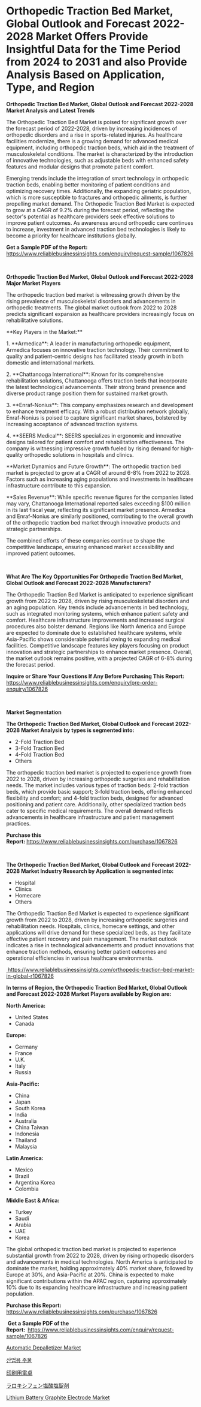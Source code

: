 <p><h1>Orthopedic Traction Bed Market, Global Outlook and Forecast 2022-2028 Market Offers Provide Insightful Data for the Time Period from 2024 to 2031 and also Provide Analysis Based on Application, Type, and Region</h1></p><p><strong>Orthopedic Traction Bed Market, Global Outlook and Forecast 2022-2028 Market Analysis and Latest Trends</strong></p>
<p><p>The Orthopedic Traction Bed Market is poised for significant growth over the forecast period of 2022-2028, driven by increasing incidences of orthopedic disorders and a rise in sports-related injuries. As healthcare facilities modernize, there is a growing demand for advanced medical equipment, including orthopedic traction beds, which aid in the treatment of musculoskeletal conditions. The market is characterized by the introduction of innovative technologies, such as adjustable beds with enhanced safety features and modular designs that promote patient comfort.</p><p>Emerging trends include the integration of smart technology in orthopedic traction beds, enabling better monitoring of patient conditions and optimizing recovery times. Additionally, the expanding geriatric population, which is more susceptible to fractures and orthopedic ailments, is further propelling market demand. The Orthopedic Traction Bed Market is expected to grow at a CAGR of 9.2% during the forecast period, reflecting the sector's potential as healthcare providers seek effective solutions to improve patient outcomes. As awareness around orthopedic care continues to increase, investment in advanced traction bed technologies is likely to become a priority for healthcare institutions globally.</p></p>
<p><strong>Get a Sample PDF of the Report:&nbsp;</strong> <a href="https://www.reliablebusinessinsights.com/enquiry/request-sample/1067826">https://www.reliablebusinessinsights.com/enquiry/request-sample/1067826</a></p>
<p>&nbsp;</p>
<p><strong>Orthopedic Traction Bed Market, Global Outlook and Forecast 2022-2028 Major Market Players</strong></p>
<p><p>The orthopedic traction bed market is witnessing growth driven by the rising prevalence of musculoskeletal disorders and advancements in orthopedic treatments. The global market outlook from 2022 to 2028 predicts significant expansion as healthcare providers increasingly focus on rehabilitative solutions.</p><p>**Key Players in the Market:**</p><p>1. **Armedica**: A leader in manufacturing orthopedic equipment, Armedica focuses on innovative traction technology. Their commitment to quality and patient-centric designs has facilitated steady growth in both domestic and international markets.</p><p>2. **Chattanooga International**: Known for its comprehensive rehabilitation solutions, Chattanooga offers traction beds that incorporate the latest technological advancements. Their strong brand presence and diverse product range position them for sustained market growth.</p><p>3. **Enraf-Nonius**: This company emphasizes research and development to enhance treatment efficacy. With a robust distribution network globally, Enraf-Nonius is poised to capture significant market shares, bolstered by increasing acceptance of advanced traction systems.</p><p>4. **SEERS Medical**: SEERS specializes in ergonomic and innovative designs tailored for patient comfort and rehabilitation effectiveness. The company is witnessing impressive growth fueled by rising demand for high-quality orthopedic solutions in hospitals and clinics.</p><p>**Market Dynamics and Future Growth**: The orthopedic traction bed market is projected to grow at a CAGR of around 6-8% from 2022 to 2028. Factors such as increasing aging populations and investments in healthcare infrastructure contribute to this expansion.</p><p>**Sales Revenue**: While specific revenue figures for the companies listed may vary, Chattanooga International reported sales exceeding $100 million in its last fiscal year, reflecting its significant market presence. Armedica and Enraf-Nonius are similarly positioned, contributing to the overall growth of the orthopedic traction bed market through innovative products and strategic partnerships. </p><p>The combined efforts of these companies continue to shape the competitive landscape, ensuring enhanced market accessibility and improved patient outcomes.</p></p>
<p>&nbsp;</p>
<p><strong>What Are The Key Opportunities For Orthopedic Traction Bed Market, Global Outlook and Forecast 2022-2028 Manufacturers?</strong></p>
<p><p>The Orthopedic Traction Bed Market is anticipated to experience significant growth from 2022 to 2028, driven by rising musculoskeletal disorders and an aging population. Key trends include advancements in bed technology, such as integrated monitoring systems, which enhance patient safety and comfort. Healthcare infrastructure improvements and increased surgical procedures also bolster demand. Regions like North America and Europe are expected to dominate due to established healthcare systems, while Asia-Pacific shows considerable potential owing to expanding medical facilities. Competitive landscape features key players focusing on product innovation and strategic partnerships to enhance market presence. Overall, the market outlook remains positive, with a projected CAGR of 6-8% during the forecast period.</p></p>
<p><strong>Inquire or Share Your Questions If Any Before Purchasing This Report:</strong> <a href="https://www.reliablebusinessinsights.com/enquiry/pre-order-enquiry/1067826">https://www.reliablebusinessinsights.com/enquiry/pre-order-enquiry/1067826</a></p>
<p>&nbsp;</p>
<p><strong>Market Segmentation</strong></p>
<p><strong>The Orthopedic Traction Bed Market, Global Outlook and Forecast 2022-2028 Market Analysis by types is segmented into:</strong></p>
<p><ul><li>2-Fold Traction Bed</li><li>3-Fold Traction Bed</li><li>4-Fold Traction Bed</li><li>Others</li></ul></p>
<p><p>The orthopedic traction bed market is projected to experience growth from 2022 to 2028, driven by increasing orthopedic surgeries and rehabilitation needs. The market includes various types of traction beds: 2-fold traction beds, which provide basic support; 3-fold traction beds, offering enhanced flexibility and comfort; and 4-fold traction beds, designed for advanced positioning and patient care. Additionally, other specialized traction beds cater to specific medical requirements. The overall demand reflects advancements in healthcare infrastructure and patient management practices.</p></p>
<p><strong>Purchase this Report:&nbsp;</strong><a href="https://www.reliablebusinessinsights.com/purchase/1067826">https://www.reliablebusinessinsights.com/purchase/1067826</a></p>
<p>&nbsp;</p>
<p><strong>The Orthopedic Traction Bed Market, Global Outlook and Forecast 2022-2028 Market Industry Research by Application is segmented into:</strong></p>
<p><ul><li>Hospital</li><li>Clinics</li><li>Homecare</li><li>Others</li></ul></p>
<p><p>The Orthopedic Traction Bed Market is expected to experience significant growth from 2022 to 2028, driven by increasing orthopedic surgeries and rehabilitation needs. Hospitals, clinics, homecare settings, and other applications will drive demand for these specialized beds, as they facilitate effective patient recovery and pain management. The market outlook indicates a rise in technological advancements and product innovations that enhance traction methods, ensuring better patient outcomes and operational efficiencies in various healthcare environments.</p></p>
<p><a href="https://www.reliablebusinessinsights.com/orthopedic-traction-bed-market-in-global-r1067826">&nbsp;https://www.reliablebusinessinsights.com/orthopedic-traction-bed-market-in-global-r1067826</a></p>
<p><strong>In terms of Region, the Orthopedic Traction Bed Market, Global Outlook and Forecast 2022-2028 Market Players available by Region are:</strong></p>
<p>
    <p> <strong> North America: </strong>
        <ul>
            <li>United States</li>
            <li>Canada</li>
        </ul>
        </p> 
    <p> <strong> Europe: </strong>
        <ul>
            <li>Germany</li>
            <li>France</li>
            <li>U.K.</li>
            <li>Italy</li>
            <li>Russia</li>
        </ul>
        </p> 
    <p> <strong> Asia-Pacific: </strong>
        <ul>
            <li>China</li>
            <li>Japan</li>
            <li>South Korea</li>
            <li>India</li>
            <li>Australia</li>
            <li>China Taiwan</li>
            <li>Indonesia</li>
            <li>Thailand</li>
            <li>Malaysia</li>
        </ul>
        </p> 
    <p> <strong> Latin America: </strong>
        <ul>
            <li>Mexico</li>
            <li>Brazil</li>
            <li>Argentina Korea</li>
            <li>Colombia</li>
        </ul>
        </p> 
    <p> <strong> Middle East & Africa: </strong>
        <ul>
            <li>Turkey</li>
            <li>Saudi</li>
            <li>Arabia</li>
            <li>UAE</li>
            <li>Korea</li>
        </ul>
    </p>
    </p>
<p><p>The global orthopedic traction bed market is projected to experience substantial growth from 2022 to 2028, driven by rising orthopedic disorders and advancements in medical technologies. North America is anticipated to dominate the market, holding approximately 40% market share, followed by Europe at 30%, and Asia-Pacific at 20%. China is expected to make significant contributions within the APAC region, capturing approximately 10% due to its expanding healthcare infrastructure and increasing patient population.</p></p>
<p><strong>Purchase this Report: </strong><a href="https://www.reliablebusinessinsights.com/purchase/1067826">https://www.reliablebusinessinsights.com/purchase/1067826</a></p>
<p>&nbsp;<strong>Get a Sample PDF of the Report:&nbsp;&nbsp;</strong><a href="https://www.reliablebusinessinsights.com/enquiry/request-sample/1067826">https://www.reliablebusinessinsights.com/enquiry/request-sample/1067826</a></p>
<p><strong></strong></p>
<p><p><a href="https://www.linkedin.com/pulse/automatic-depalletizer-market-global-share-ranking-overall-bw0ce?trackingId=M2ZA%2FmiPRRqwC8aCdLeLBQ%3D%3D">Automatic Depalletizer Market</a></p><p><a href="https://medium.com/@serenitywlt52/%EA%B8%80%EB%A1%9C%EB%B2%8C-%EC%82%B0%EC%97%85-%EC%A3%BC%EC%A1%B0-%EC%8B%9C%EC%9E%A5%EC%9D%98-%EC%83%88%EB%A1%9C%EC%9A%B4-%EA%B8%B0%ED%9A%8C%EC%99%80-%EB%8F%84%EC%A0%84-%EA%B3%BC%EC%A0%9C-2024-2031-a450e0b93345">산업용 주물</a></p><p><a href="https://medium.com/@jeannesawayn2023/%E3%83%97%E3%83%AA%E3%83%B3%E3%83%86%E3%82%A3%E3%83%B3%E3%82%B0%E8%A8%88%E7%AE%97%E6%A9%9F%E5%B8%82%E5%A0%B4%E3%81%AE%E6%96%B0%E8%88%88%E3%83%88%E3%83%AC%E3%83%B3%E3%83%89%E3%81%A8%E5%B0%86%E6%9D%A5%E5%B1%95%E6%9C%9B%E3%81%AF-2024%E5%B9%B4%E3%81%8B%E3%82%892031%E5%B9%B4%E3%81%BE%E3%81%A7%E3%81%AE%E6%9C%9F%E9%96%93%E3%81%AB%E9%96%A2%E9%80%A3%E3%81%97%E3%81%A6%E3%81%84%E3%81%BE%E3%81%99-66c6025f2373">印刷用電卓</a></p><p><a href="https://medium.com/@jeannesawayn2023/%E3%82%B0%E3%83%AD%E3%83%BC%E3%83%90%E3%83%AB%E3%83%A9%E3%83%AD%E3%82%AD%E3%82%B7%E3%83%95%E3%82%A7%E3%83%B3%E5%A1%A9%E9%85%B8%E5%A1%A9%E9%8C%A0%E5%B8%82%E5%A0%B4%E3%81%AE%E5%B0%86%E6%9D%A5%E3%81%AE%E5%8B%95%E5%90%91-2024%E5%B9%B4%E3%81%8B%E3%82%892031%E5%B9%B4%E3%81%BE%E3%81%A7%E3%81%AE%E5%B8%82%E5%A0%B4%E3%82%A4%E3%83%B3%E3%82%B5%E3%82%A4%E3%83%88%E3%81%A8%E5%88%86%E6%9E%90-197%E3%83%9A%E3%83%BC%E3%82%B8-f86048dd83e3">ラロキシフェン塩酸塩錠剤</a></p><p><a href="https://issuu.com/reportprime-2/docs/lithium-battery-graphite-electrode-_36e5d220c926e0">Lithium Battery Graphite Electrode Market</a></p></p>